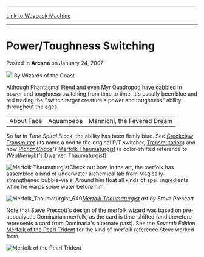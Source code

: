
---
[Link to Wayback Machine](https://web.archive.org/web/20210430205205/https://magic.wizards.com/en/articles/archive/arcana/powertoughness-switching-2007-01-24)

[_metadata_:author]:- "Wizards of the Coast"
[_metadata_:description]:- "Although Phantasmal Fiend and even Myr Quadropod have dabbled in power and toughness switching from time to time, it's usually been blue and red trading the `switch target creature's power and toughness` ability throughout the ages.   So far in Time Spiral Block, the ability has been firmly blue. See Crookclaw Transmuter (its name a nod to the original P/T switcher,"
[_metadata_:generator]:- "Drupal 7 (http://drupal.org)"
[_metadata_:node]:- "705976"
[_metadata_:publish_date]:- "2007-01-24"
[_metadata_:source]:- "div-main-content"
[_metadata_:title]:- "Power/Toughness Switching"
[_metadata_:wayback_capture_timestamp]:- "2021-04-30 20:52:05"
[_metadata_:wayback_raw_url]:- "https://web.archive.org/web/20210430205205id_/https://magic.wizards.com/en/articles/archive/arcana/powertoughness-switching-2007-01-24"
[_metadata_:wayback_url]:- "https://magic.wizards.com/en/articles/archive/arcana/powertoughness-switching-2007-01-24"
---


Power/Toughness Switching
=========================



 Posted in **Arcana**
 on January 24, 2007 






![](https://media.magic.wizards.com/styles/auth_small/public/images/person/wizards_author.jpg)
By Wizards of the Coast











Although [Phantasmal Fiend](http://gatherer.wizards.com/Pages/Card/Details.aspx?&name=Phantasmal%2BFiend) and even [Myr Quadropod](http://gatherer.wizards.com/Pages/Card/Details.aspx?&name=Myr%2BQuadropod) have dabbled in power and toughness switching from time to time, it's usually been blue and red trading the "switch target creature's power and toughness" ability throughout the ages.



|  |  |  |
| --- | --- | --- |
| About Face | Aquamoeba | Mannichi, the Fevered Dream |

  
So far in *Time Spiral* Block, the ability has been firmly blue. See [Crookclaw Transmuter](http://gatherer.wizards.com/Pages/Card/Details.aspx?name=Crookclaw+Transmuter) (its name a nod to the original P/T switcher, [Transmutation](http://gatherer.wizards.com/Pages/Card/Details.aspx?name=Transmutation)) and now *[Planar Chaos](http://gatherer.wizards.com/Pages/Card/Details.aspx?name=Planar+Chaos)'s*
[Merfolk Thaumaturgist](http://gatherer.wizards.com/Pages/Card/Details.aspx?name=Merfolk+Thaumaturgist) (a color-shifted reference to *Weatherlight's* [Dwarven Thaumaturgist](http://gatherer.wizards.com/Pages/Card/Details.aspx?name=Dwarven+Thaumaturgist)). 

![Merfolk Thaumaturgist](http://gatherer.wizards.com/Handlers/Image.ashx?type=card&name=Merfolk+Thaumaturgist)Check out how, in the art, the merfolk has assembled a kind of underwater alchemical lab from Magically-strengthened bubble-vials. Around him float all kinds of spell ingredients while he warps some water before him.

![Merfolk_Thaumaturgist_640](https://media.magic.wizards.com/image_legacy_migration/magic/images/cardart/plc/Merfolk_Thaumaturgist_640.jpg)*[Merfolk Thaumaturgist](http://gatherer.wizards.com/Pages/Card/Details.aspx?name=Merfolk+Thaumaturgist) art by Steve Prescott*

Note that Steve Prescott's design of the merfolk wizard was based on pre-apocalyptic Dominarian merfolk, as the card is time-shifted (and therefore represents a card from Dominaria's alternate past). See the *Seventh Edition* [Merfolk of the Pearl Trident](http://gatherer.wizards.com/Pages/Card/Details.aspx?name=Merfolk+of+the+Pearl+Trident) for the kind of merfolk reference Steve worked from.

![Merfolk of the Pearl Trident](http://gatherer.wizards.com/Handlers/Image.ashx?type=card&name=Merfolk+of+the+Pearl+Trident)





